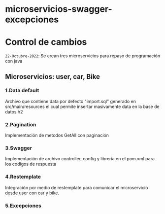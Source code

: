 # microservicios-swagger-excepciones
# Control de cambios
`22-Octubre-2022`: 
Se crean tres microservicios para repaso de programación con java 
## Microservicios: user, car, Bike

### 1.Data default
Archivo que contiene data por defecto  "import.sql" generado en src/main/resources el cual permite insertar masivamente data en la base de datos h2


### 2.Pagination
Implementación de metodos GetAll con paginación


### 3.Swagger
Implementación de archivo controller, config y libreria en el pom.xml para los codigos de respuesta


### 4.Restemplate
Integración por medio de restemplate para comunicar el microservicio desde user con car y bike.


### 5.Excepciones



		
	
	
